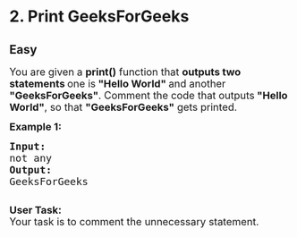 # 2. Print GeeksForGeeks
## Easy
<div class="problem-statement">
                <p></p><p><span style="font-size:18px">You are given a <strong>print()</strong> function that <strong>outputs two statements </strong>one is<strong> "Hello World" </strong>and another<strong> "GeeksForGeeks"</strong>. Comment the code that outputs<strong> "Hello World"</strong>, so that&nbsp;<strong>"GeeksForGeeks"</strong> gets printed.</span></p>

<p><span style="font-size:18px"><strong>Example 1:</strong>&nbsp;</span></p>

<pre><span style="font-size:18px"><strong>Input:</strong>
</span><span style="font-size:18px">not any</span>
<span style="font-size:18px"><strong>Output:</strong>
GeeksForGeeks</span>

</pre>

<p><span style="font-size:18px"><strong>User Task: </strong><br>
Your task is to comment the unnecessary statement.</span></p>
 <p></p>
            </div>